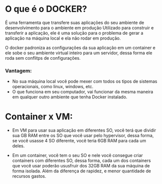 # O que é o DOCKER?

É uma ferramenta que transfere suas aplicações do seu ambiente de desenvolvimento para o ambiente em produção Utilizado para construir e transferir a aplicação, ele é uma solução para o problema de gerar a aplicação na máquina local e ela não rodar em produção.

O docker padroniza as configurações da sua aplicação em um container e ele sobe o seu ambiente virtual inteiro para um servidor, dessa forma ele roda sem conflitps de configurações.

### Vantagem:
- No sua máquina local você pode mexer com todos os tipos de sistemas operacionais, como linux, windows, etc.
- O que funciona em seu computador, vai funcionar da mesma maneira em qualquer outro ambiente que tenha Docker instalado.

# Container x VM:
- Em VM para usar sua aplicação em diferentes SO, você terá que dividir sua GB RAM entre os SO que você usar pelo hypervisor, dessa forma, se você usasse 4 SO diferente, você teria 6GB RAM para cada um deles.

- Em um container, você tem o seu SO e nele você consegue criar containers com diferentes SO, dessa forma, cada um dos containers que você usar poderão ususfruir dos 32GB RAM da sua máquina de forma isolada. Além da diferença de rapidez, e menor quantidade de recursos gastos.



